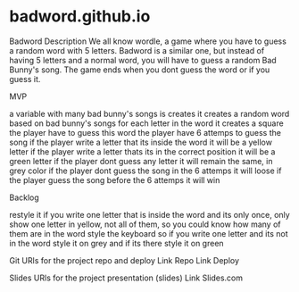 # badword.github.io

Badword
Description
We all know wordle, a game where you have to guess a random word with 5 letters. Badword is a similar one, but instead of having 5 letters and a normal word, you will have to guess a random Bad Bunny's song. The game ends when you dont guess the word or if you guess it.

MVP

a variable with many bad bunny's songs is creates
it creates a random word based on bad bunny's songs
for each letter in the word it creates a square
the player have to guess this word 
the player have 6 attemps to guess the song
if the player write a letter that its inside the word it will be a yellow letter
if the player write a letter thats its in the correct position it will be a green letter
if the player dont guess any letter it will remain the same, in grey color
if the player dont guess the song in the 6 attemps it will loose
if the player guess the song before the 6 attemps it will win

Backlog

restyle it
if you write one letter that is inside the word and its only once, only show one letter in yellow, not all of them, so you could know how many of them are in the word
style the keyboard so if you write one letter and its not in the word style it on grey and if its there style it on green

Git
URls for the project repo and deploy Link Repo Link Deploy

Slides
URls for the project presentation (slides) Link Slides.com